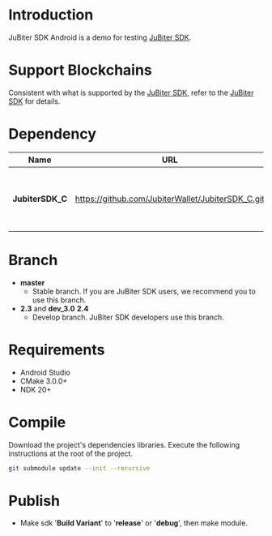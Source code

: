 # Introduction
JuBiter SDK Android is a demo for testing [JuBiter SDK](https://github.com/JubiterWallet/JubiterSDK_C.git).

# Support Blockchains
Consistent with what is supported by the [JuBiter SDK](https://github.com/JubiterWallet/JubiterSDK_C.git), refer to the [JuBiter SDK](https://github.com/JubiterWallet/JubiterSDK_C.git) for details.

# Dependency
| Name | URL | Note |
| ---- | ---- | ---- |
| **JubiterSDK_C** | https://github.com/JubiterWallet/JubiterSDK_C.git | JuBiter SDK is what the demo tests. |

# Branch
+ **master**
  + Stable branch. If you are JuBiter SDK users, we recommend you to use this branch.
+ **2.3** and **dev_3.0** **2.4**
  + Develop branch. JuBiter SDK developers use this branch.


# Requirements
+ Android Studio
+ CMake 3.0.0+
+ NDK 20+

# Compile

Download the project's dependencies libraries. Execute the following instructions at the root of the project.

```bash
git submodule update --init --recursive
```
# Publish
+ Make sdk '**Build Variant**' to '**release**' or '**debug**', then make module.